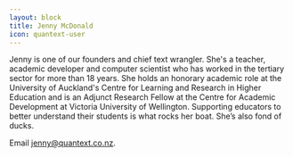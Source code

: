 ```yaml
---
layout: block
title: Jenny McDonald
icon: quantext-user
---
```

Jenny is one of our founders and chief text wrangler. She's a teacher, academic developer and computer scientist who has worked in the tertiary sector for more than 18 years. She holds an honorary academic role at the University of Auckland's Centre for Learning and Research in Higher Education and is an Adjunct Research Fellow at the Centre for Academic Development at Victoria University of Wellington. Supporting educators to better understand their students is what rocks her boat. She’s also fond of ducks. 

Email <a href="mailto:jenny@quantext.co.nz">jenny@quantext.co.nz</a>.
